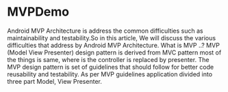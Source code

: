 # MVPDemo
Android MVP Architecture is address the common difficulties such as maintainability and testability.So in this article, We will discuss
the various difficulties that address by Android MVP Architecture.
What is MVP ..?
MVP (Model View Presenter) design pattern is derived from MVC pattern most of the things is same, where is the controller is replaced by presenter. The MVP design pattern is set of guidelines that should follow for better code reusability and testability. As per MVP guidelines application divided into three part Model, View Presenter.
